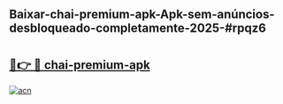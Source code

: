 ## Baixar-chai-premium-apk-Apk-sem-anúncios-desbloqueado-completamente-2025-#rpqz6

# <h2><a href="https://ainizakaria.my?title=chai-premium-apk&ref=20M">🔗👉 🔴 chai-premium-apk</a></h2>

[![acn](https://github.com/user-attachments/assets/0f9c940e-d8b0-45ae-aac7-cd30a18b3e1c)](https://ainizakaria.my?title=chai-premium-apk&ref=20M)

